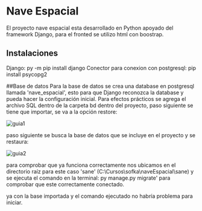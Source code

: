 # Nave Espacial

El proyecto nave espacial esta desarrollado en Python apoyado del framework Django, para el fronted se utilizo html con boostrap.

## Instalaciones

Django: py -m pip install django
Conector para conexion con postgresql: pip install psycopg2

##Base de datos
Para la base de datos se crea una database en postgresql llamada 'nave_espacial', esto para que Django reconozca la database y pueda hacer la configuración inicial.
Para efectos prácticos se agrega el archivo SQL dentro de la carpeta bd dentro del proyecto, paso siguiente se tiene que importar, se va a la opción restore:

![guia1](https://user-images.githubusercontent.com/111818427/217013148-97078257-d988-494d-ac82-d4a131f15011.jpg)

paso siguiente se busca la base de datos que se incluye en el proyecto y se restaura:

![guia2](https://user-images.githubusercontent.com/111818427/217013396-395e9598-705f-422c-9aae-feeed1830630.jpg)

para comprobar que ya funciona correctamente nos ubicamos en el directorio raíz para este caso 'sane' (C:\Cursos\sofka\naveEspacial\sane) y se ejecuta el comando en la terminal: py manage.py migrate' para comprobar que este correctamente conectado.

ya con la base importada y el comando ejecutado no habría problema para iniciar.




